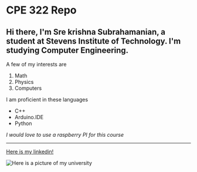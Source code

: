 # CPE 322 Repo
## **Hi there, I'm Sre krishna Subrahamanian, a student at Stevens Institute of Technology. I'm studying Computer Engineering.**

A few of my interests are
1. Math
2. Physics
3. Computers

I am proficient in these languages
- C++
- Arduino.IDE
- Python

*I would love to use a raspberry PI for this course*

---

[Here is my linkedin!](https://www.linkedin.com/in/srekrishnasubrahamanian/)

![Here is a picture of my university](https://tour.stevens.edu/maps/UMAP_2017082365446_MINI.jpg)

